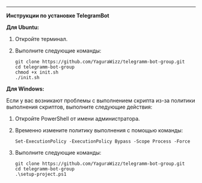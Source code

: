 ---

**Инструкции по установке TelegramBot**

**Для Ubuntu:**

1. Откройте терминал.

2. Выполните следующие команды:
   ```
   git clone https://github.com/YaguraWizz/telegramm-bot-group.git
   cd telegramm-bot-group
   chmod +x init.sh
   ./init.sh
   ```

**Для Windows:**

Если у вас возникают проблемы с выполнением скрипта из-за политики выполнения скриптов, выполните следующие действия:

1. Откройте PowerShell от имени администратора.

2. Временно измените политику выполнения с помощью команды:
    ```
    Set-ExecutionPolicy -ExecutionPolicy Bypass -Scope Process -Force
    ```

3. Выполните следующие команды:
   ```
   git clone https://github.com/YaguraWizz/telegramm-bot-group.git
   cd telegramm-bot-group
   .\setup-project.ps1
   ```

